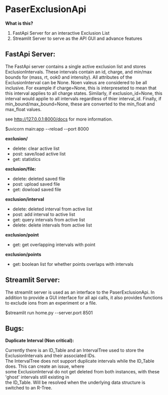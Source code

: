 # PaserExclusionApi

**What is this?**

 1. FastApi Server for an interactive Exclusion List      
 2. Streamlit Server to serve as the API GUI and advance features
 
## FastApi Server:
The FastApi server contains a single active exclusion list and stores ExclusionIntervals. These intervals contain an id, charge, and min/max bounds for  (mass, rt, ook0 and intensity). All attributes of the ExclusionInterval can be None. Noen valeus are considered to be all inclusive. For example if charge=None, this is interpreseted to mean that this interval applies to all charge states. Similarly, if exclusion_id=None, this interval would applie to all intervals regardless of thier interval_id. Finally, if min_bound/max_bound=None, these are converted to the min_float and max_float values.

see http://127.0.0.1:8000/docs for more information.

$uvicorn main:app --reload --port 8000

**exclusion/**

 - delete: clear active list
 - post: save/load active list
 - get: statistics

**exclusion/file:**  

 - delete: deleted saved file
 - post: upload saved file
 - get: dowload saved file

**exclusion/interval**  
 - delete: deleted interval from active list
 - post: add interval to active list
 - get: query intervals from active list
 - delete: delete intervals from active list
 
**exclusion/point**  
 - get: get overlapping intervals with point

**exclusion/points**  
 - get: boolean list for whether points overlaps with intervals

## Streamlit Server:

The streamlit server is used as an interface to the PaserExclusionApi. In addition to provide a GUI interface for all api calls, it also provides functions to exclude ions from an experiment or a file.

$streamlit run home.py --server.port 8501  
  
## Bugs:
 
**Duplicate Interval (Non critical):**  
  
Currently there is an ID_Table and an IntervalTree used to store the ExclusionIntervals and their associated IDs.  
The IntervalTree does not support duplicate intervals while the ID_Table does. This can create an issue, where  
some ExclusionInterval do not get deleted from both instances, with these 'ghost' intervals still existing in  
the ID_Table. Will be resolved when the underlying data structure is switched to an R-Tree.